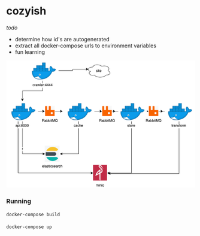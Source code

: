 # cozyish

_todo_
* determine how id's are autogenerated
* extract all docker-compose urls to environment variables
* fun learning

![](cozyish.png)


### Running
```bash
docker-compose build

docker-compose up
```
